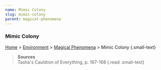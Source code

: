 ```yaml
---
name: Mimic Colony
slug: mimic-colony
parent: magical-phenomena
---
```

### Mimic Colony
[Home](dm-operations-center) > [Environment](environment) > [Magical Phenomena](magical-phenomena) > Mimic Colony {.small-text}

> **Sources** <br/>
> Tasha's Cauldron of Everything, p. 167-168
{.read .small-text}